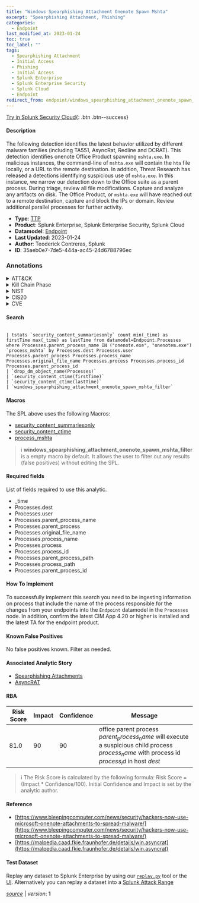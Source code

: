 ```yaml
---
title: "Windows Spearphishing Attachment Onenote Spawn Mshta"
excerpt: "Spearphishing Attachment, Phishing"
categories:
  - Endpoint
last_modified_at: 2023-01-24
toc: true
toc_label: ""
tags:
  - Spearphishing Attachment
  - Initial Access
  - Phishing
  - Initial Access
  - Splunk Enterprise
  - Splunk Enterprise Security
  - Splunk Cloud
  - Endpoint
redirect_from: endpoint/windows_spearphishing_attachment_onenote_spawn_mshta/
---
```




[Try in Splunk Security Cloud](https://www.splunk.com/en_us/cyber-security.html){: .btn .btn--success}

#### Description

The following detection identifies the latest behavior utilized by different malware families (including TA551, AsyncRat, Redline and DCRAT). This detection identifies onenote Office Product spawning `mshta.exe`. In malicious instances, the command-line of `mshta.exe` will contain the `hta` file locally, or a URL to the remote destination. In addition, Threat Research has released a detections identifying suspicious use of `mshta.exe`. In this instance, we narrow our detection down to the Office suite as a parent process. During triage, review all file modifications. Capture and analyze any artifacts on disk. The Office Product, or `mshta.exe` will have reached out to a remote destination, capture and block the IPs or domain. Review additional parallel processes for further activity.

- **Type**: [TTP](https://github.com/splunk/security_content/wiki/Detection-Analytic-Types)
- **Product**: Splunk Enterprise, Splunk Enterprise Security, Splunk Cloud
- **Datamodel**: [Endpoint](https://docs.splunk.com/Documentation/CIM/latest/User/Endpoint)
- **Last Updated**: 2023-01-24
- **Author**: Teoderick Contreras, Splunk
- **ID**: 35aeb0e7-7de5-444a-ac45-24d6788796ec

### Annotations
<details>
  <summary>ATT&CK</summary>

<div markdown="1">

#### [ATT&CK](https://attack.mitre.org/)

| ID          | Technique   | Tactic         |
| ----------- | ----------- |--------------- |
| [T1566.001](https://attack.mitre.org/techniques/T1566/001/) | Spearphishing Attachment | Initial Access |

| [T1566](https://attack.mitre.org/techniques/T1566/) | Phishing | Initial Access |

</div>
</details>


<details>
  <summary>Kill Chain Phase</summary>

<div markdown="1">

* Delivery


</div>
</details>


<details>
  <summary>NIST</summary>

<div markdown="1">

* DE.CM



</div>
</details>

<details>
  <summary>CIS20</summary>

<div markdown="1">

* CIS 10



</div>
</details>

<details>
  <summary>CVE</summary>

<div markdown="1">


</div>
</details>


#### Search

```

| tstats `security_content_summariesonly` count min(_time) as firstTime max(_time) as lastTime from datamodel=Endpoint.Processes where Processes.parent_process_name IN ("onenote.exe", "onenotem.exe") `process_mshta` by Processes.dest Processes.user Processes.parent_process Processes.process_name Processes.original_file_name Processes.process Processes.process_id Processes.parent_process_id 
| `drop_dm_object_name(Processes)` 
| `security_content_ctime(firstTime)` 
| `security_content_ctime(lastTime)` 
| `windows_spearphishing_attachment_onenote_spawn_mshta_filter`
```

#### Macros
The SPL above uses the following Macros:
* [security_content_summariesonly](https://github.com/splunk/security_content/blob/develop/macros/security_content_summariesonly.yml)
* [security_content_ctime](https://github.com/splunk/security_content/blob/develop/macros/security_content_ctime.yml)
* [process_mshta](https://github.com/splunk/security_content/blob/develop/macros/process_mshta.yml)

> :information_source:
> **windows_spearphishing_attachment_onenote_spawn_mshta_filter** is a empty macro by default. It allows the user to filter out any results (false positives) without editing the SPL.



#### Required fields
List of fields required to use this analytic.
* _time
* Processes.dest
* Processes.user
* Processes.parent_process_name
* Processes.parent_process
* Processes.original_file_name
* Processes.process_name
* Processes.process
* Processes.process_id
* Processes.parent_process_path
* Processes.process_path
* Processes.parent_process_id



#### How To Implement
To successfully implement this search you need to be ingesting information on process that include the name of the process responsible for the changes from your endpoints into the `Endpoint` datamodel in the `Processes` node. In addition, confirm the latest CIM App 4.20 or higher is installed and the latest TA for the endpoint product.
#### Known False Positives
No false positives known. Filter as needed.

#### Associated Analytic Story
* [Spearphishing Attachments](/stories/spearphishing_attachments)
* [AsyncRAT](/stories/asyncrat)




#### RBA

| Risk Score  | Impact      | Confidence   | Message      |
| ----------- | ----------- |--------------|--------------|
| 81.0 | 90 | 90 | office parent process $parent_process_name$ will execute a suspicious child process $process_name$ with process id $process_id$ in host $dest$ |


> :information_source:
> The Risk Score is calculated by the following formula: Risk Score = (Impact * Confidence/100). Initial Confidence and Impact is set by the analytic author.


#### Reference

* [https://www.bleepingcomputer.com/news/security/hackers-now-use-microsoft-onenote-attachments-to-spread-malware/](https://www.bleepingcomputer.com/news/security/hackers-now-use-microsoft-onenote-attachments-to-spread-malware/)
* [https://malpedia.caad.fkie.fraunhofer.de/details/win.asyncrat](https://malpedia.caad.fkie.fraunhofer.de/details/win.asyncrat)



#### Test Dataset
Replay any dataset to Splunk Enterprise by using our [`replay.py`](https://github.com/splunk/attack_data#using-replaypy) tool or the [UI](https://github.com/splunk/attack_data#using-ui).
Alternatively you can replay a dataset into a [Splunk Attack Range](https://github.com/splunk/attack_range#replay-dumps-into-attack-range-splunk-server)




[*source*](https://github.com/splunk/security_content/tree/develop/detections/endpoint/windows_spearphishing_attachment_onenote_spawn_mshta.yml) \| *version*: **1**